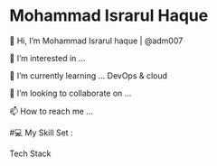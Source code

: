 # Mohammad Israrul Haque

👋 Hi, I’m Mohammad Israrul haque | @adm007

👀 I’m interested in ...

🌱 I’m currently learning ... DevOps & cloud

💞️ I’m looking to collaborate on ...

📫 How to reach me ...

#💻 My Skill Set :

Tech Stack

